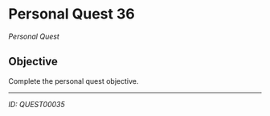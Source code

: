 # Personal Quest 36

*Personal Quest*

## Objective
Complete the personal quest objective.

---
*ID: QUEST00035*